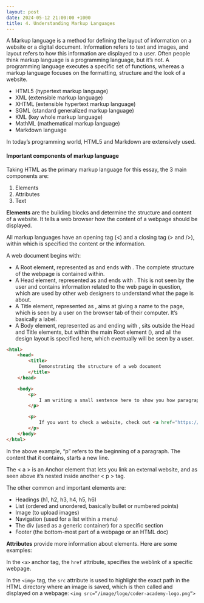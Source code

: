 ```yaml
---
layout: post
date: 2024-05-12 21:00:00 +1000
title: 4. Understanding Markup Languages
---
```


A Markup language is a method for defining the layout of information on a website or a digital document. Information refers to text and images, and layout refers to how this information are displayed to a user. 
Often people think markup language is a programming language, but it’s not. A programming language executes a specific set of functions, whereas a markup language focuses on the formatting, structure and the look of a website.

<ul>
<li>HTML5 (hypertext markup language)</li>
<li>XML (extensible markup language)</li>
<li>XHTML (extensible hypertext markup language)</li>
<li>SGML (standard generalized markup language)</li>
<li>KML (key whole markup language)</li>
<li>MathML (mathematical markup language)</li>
<li>Markdown language</li>
</ul>

In today’s programming world, HTML5 and Markdown are extensively used.  

#### Important components of markup language
Taking HTML as the primary markup language for this essay, the 3 main components are:
<ol>
<li>Elements</li>
<li>Attributes</li>
<li>Text</li>
</ol>

**Elements** are the building blocks and determine the structure and content of a website. It tells a web browser how the content of a webpage should be displayed.  

All markup languages have an opening tag (<) and a closing tag (> and />), within which is specified the content or the information. 

A web document begins with:
<ul>
<li>A Root element, represented as <html> and ends with </html>. The complete structure of the webpage is contained within.</li>
<li>A Head element, represented as <head> and ends with </head>. This is not seen by the user and contains information related to the web page in question, which are used by other web designers to understand what the page is about.</li>
<li>A Title element, represented as <title> and ends with </title>, aims at giving a name to the page, which is seen by a user on the browser tab of their computer. It’s basically a label. </li>
<li>A Body element, represented as <body> and ending with </body>, sits outside the Head and Title elements, but within the main Root element (<html>), and all the design layout is specified here, which eventually will be seen by a user.</li>
</ul>

```html
<html>
    <head>
        <title>
            Demonstrating the structure of a web document
        </title>
    </head>

    <body>
        <p>
            I am writing a small sentence here to show you how paragraph works!
        </p>

        <p>
            If you want to check a website, check out <a href="https://emanoj1.github.io/"> Manoj's code blog! </a>
        </p>
    </body>
</html>
```

In the above example, “p” refers to the beginning of a paragraph. The content that it contains, starts a new line.  

The < a > is an Anchor element that lets you link an external website, and as seen above it’s nested inside another < p > tag.  

The other common and important elements are:
<ul>
<li>Headings (h1, h2, h3, h4, h5, h6)</li>
<li>List (ordered and unordered, basically bullet or numbered points)</li>
<li>Image (to upload images)</li>
<li>Navigation (used for a list within a menu)</li>
<li>The div (used as a generic container) for a specific section</li>
<li>Footer (the bottom-most part of a webpage or an HTML doc)</li>
</ul>  

**Attributes** provide more information about elements. Here are some examples:  

In the `<a>` anchor tag, the `href` attribute, specifies the weblink of a specific webpage.  

In the `<img>` tag, the `src` attribute is used to highlight the exact path in the HTML directory where an image is saved, which is then called and displayed on a webpage:
`<img src=”/image/logo/coder-academy-logo.png”>`  
